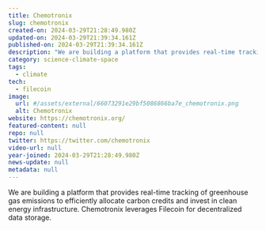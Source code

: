 ```yaml
---
title: Chemotronix
slug: chemotronix
created-on: 2024-03-29T21:28:49.980Z
updated-on: 2024-03-29T21:39:34.161Z
published-on: 2024-03-29T21:39:34.161Z
description: "We are building a platform that provides real-time tracking of greenhouse gas emissions to efficiently allocate carbon credits and invest in clean energy infrastructure. Chemotronix leverages Filecoin for decentralized data storage."
category: science-climate-space
tags:
  - climate
tech:
  - filecoin
image:
  url: #/assets/external/66073291e29bf5086866ba7e_chemotronix.png
  alt: Chemotronix
website: https://chemotronix.org/
featured-content: null
repo: null
twitter: https://twitter.com/chemotronix
video-url: null
year-joined: 2024-03-29T21:28:49.980Z
news-update: null
metadata: null
---
```


We are building a platform that provides real-time tracking of greenhouse gas emissions to efficiently allocate carbon credits and invest in clean energy infrastructure. Chemotronix leverages Filecoin for decentralized data storage.
